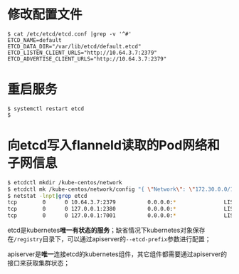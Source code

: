 <!-- toc -->

# 修改配置文件

``` shell
$ cat /etc/etcd/etcd.conf |grep -v '^#'
ETCD_NAME=default
ETCD_DATA_DIR="/var/lib/etcd/default.etcd"
ETCD_LISTEN_CLIENT_URLS="http://10.64.3.7:2379"
ETCD_ADVERTISE_CLIENT_URLS="http://10.64.3.7:2379"
```

# 重启服务

``` shell
$ systemctl restart etcd
$
```

# 向etcd写入flanneld读取的Pod网络和子网信息

``` bash
$ etcdctl mkdir /kube-centos/network
$ etcdctl mk /kube-centos/network/config "{ \"Network\": \"172.30.0.0/16\", \"SubnetLen\": 24, \"Backend\": { \"Type\": \"vxlan\" } }"
$ netstat -lnpt|grep etcd
tcp        0      0 10.64.3.7:2379          0.0.0.0:*               LISTEN      42452/etcd
tcp        0      0 127.0.0.1:2380          0.0.0.0:*               LISTEN      42452/etcd
tcp        0      0 127.0.0.1:7001          0.0.0.0:*               LISTEN      42452/etcd
```

etcd是kubernetes**唯一有状态的服务**；缺省情况下kubernetes对象保存在`/registry`目录下，可以通过apiserver的`--etcd-prefix`参数进行配置；

apiserver是**唯一**连接etcd的kubernetes组件，其它组件都需要通过apiserver的接口来获取集群状态；
